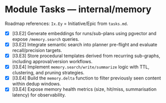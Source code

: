 # Module Tasks — internal/memory

Roadmap references: `Ix.Ey` = Initiative/Epic from `tasks.md`.

- [x] [I3.E2] Generate embeddings for runs/sub-plans using pgvector and expose `/memory.search` queries.
- [x] [I3.E2] Integrate semantic search into planner pre-flight and evaluate recall/precision targets.
- [x] [I3.E3] Store procedural templates derived from recurring sub-graphs, including approval/version workflows.
- [x] [I3.E4] Implement `memory.search/write/summarize` logic with TTL, clustering, and pruning strategies.
- [x] [I3.E4] Build the `memory.delta` function to filter previously seen content within dedup windows.
- [x] [I3.E4] Expose memory health metrics (size, hit/miss, summarisation latency) for observability.
